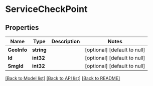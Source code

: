 # ServiceCheckPoint

## Properties
Name | Type | Description | Notes
------------ | ------------- | ------------- | -------------
**GeoInfo** | **string** |  | [optional] [default to null]
**Id** | **int32** |  | [optional] [default to null]
**SmgId** | **int32** |  | [optional] [default to null]

[[Back to Model list]](../README.md#documentation-for-models) [[Back to API list]](../README.md#documentation-for-api-endpoints) [[Back to README]](../README.md)


